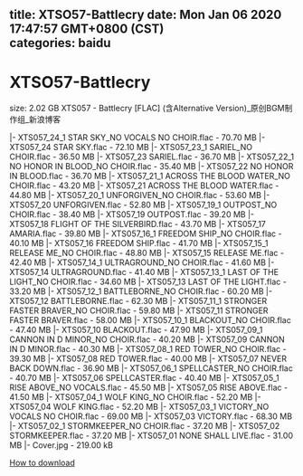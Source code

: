 
title: XTSO57-Battlecry
date: Mon Jan 06 2020 17:47:57 GMT+0800 (CST)    
categories: baidu
---

# XTSO57-Battlecry
size: 2.02 GB
 XTS057 - Battlecry [FLAC] (含Alternative Version)_原创BGM制作组_新浪博客
 
|- XTS057_24_1 STAR SKY_NO VOCALS NO CHOIR.flac - 70.70 MB
|- XTS057_24 STAR SKY.flac - 72.10 MB
|- XTS057_23_1 SARIEL_NO CHOIR.flac - 36.50 MB
|- XTS057_23 SARIEL.flac - 36.70 MB
|- XTS057_22_1 NO HONOR IN BLOOD_NO CHOIR.flac - 35.40 MB
|- XTS057_22 NO HONOR IN BLOOD.flac - 36.70 MB
|- XTS057_21_1 ACROSS THE BLOOD WATER_NO CHOIR.flac - 43.20 MB
|- XTS057_21 ACROSS THE BLOOD WATER.flac - 44.80 MB
|- XTS057_20_1 UNFORGIVEN_NO CHOIR.flac - 53.60 MB
|- XTS057_20 UNFORGIVEN.flac - 52.80 MB
|- XTS057_19_1 OUTPOST_NO CHOIR.flac - 38.40 MB
|- XTS057_19 OUTPOST.flac - 39.20 MB
|- XTS057_18 FLIGHT OF THE SILVERBIRD.flac - 43.70 MB
|- XTS057_17 AMARIA.flac - 39.80 MB
|- XTS057_16_1 FREEDOM SHIP_NO CHOIR.flac - 40.10 MB
|- XTS057_16 FREEDOM SHIP.flac - 41.70 MB
|- XTS057_15_1 RELEASE ME_NO CHOIR.flac - 48.80 MB
|- XTS057_15 RELEASE ME.flac - 42.40 MB
|- XTS057_14_1 ULTRAGROUND_NO CHOIR.flac - 41.60 MB
|- XTS057_14 ULTRAGROUND.flac - 41.40 MB
|- XTS057_13_1 LAST OF THE LIGHT_NO CHOIR.flac - 34.60 MB
|- XTS057_13 LAST OF THE LIGHT.flac - 33.20 MB
|- XTS057_12_1 BATTLEBORNE_NO CHOIR.flac - 60.20 MB
|- XTS057_12 BATTLEBORNE.flac - 62.30 MB
|- XTS057_11_1 STRONGER FASTER BRAVER_NO CHOIR.flac - 59.80 MB
|- XTS057_11 STRONGER FASTER BRAVER.flac - 58.00 MB
|- XTS057_10_1 BLACKOUT_NO CHOIR.flac - 47.40 MB
|- XTS057_10 BLACKOUT.flac - 47.90 MB
|- XTS057_09_1 CANNON IN D MINOR_NO CHOIR.flac - 40.20 MB
|- XTS057_09 CANNON IN D MINOR.flac - 40.30 MB
|- XTS057_08_1 RED TOWER_NO CHOIR.flac - 39.30 MB
|- XTS057_08 RED TOWER.flac - 40.00 MB
|- XTS057_07 NEVER BACK DOWN.flac - 36.90 MB
|- XTS057_06_1 SPELLCASTER_NO CHOIR.flac - 40.70 MB
|- XTS057_06 SPELLCASTER.flac - 40.40 MB
|- XTS057_05_1 RISE ABOVE_NO VOCALS.flac - 45.50 MB
|- XTS057_05 RISE ABOVE.flac - 41.50 MB
|- XTS057_04_1 WOLF KING_NO CHOIR.flac - 52.20 MB
|- XTS057_04 WOLF KING.flac - 52.20 MB
|- XTS057_03_1 VICTORY_NO VOCALS NO CHOIR.flac - 69.00 MB
|- XTS057_03 VICTORY.flac - 68.30 MB
|- XTS057_02_1 STORMKEEPER_NO CHOIR.flac - 37.20 MB
|- XTS057_02 STORMKEEPER.flac - 37.20 MB
|- XTS057_01 NONE SHALL LIVE.flac - 31.00 MB
|- Cover.jpg - 219.00 kB

[How to download](https://bpcam.bemobtrk.com/go/2ceec3aa-1ca2-46d6-b9ff-aaa5c184517c?jno=2665)